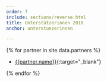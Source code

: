 ```yaml
---
order: 7
include: sections/reverse.html
title: Unterstützerinnen 2018
anchor: unterstuezerinnen

---
```

{% for partner in site.data.partners %}
- [{{partner.name}}]({{partner.link}}){:target="_blank"}

{% endfor %}